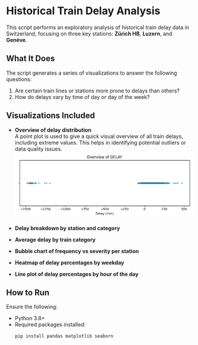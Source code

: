# Historical Train Delay Analysis

This script performs an exploratory analysis of historical train delay data in Switzerland, focusing on three key stations: **Zürich HB**, **Luzern**, and **Genève**.

## What It Does

The script generates a series of visualizations to answer the following questions:

1. Are certain train lines or stations more prone to delays than others?
2. How do delays vary by time of day or day of the week?

## Visualizations Included

- **Overview of delay distribution**  
  A point plot is used to give a quick visual overview of all train delays, including extreme values. This helps in identifying potential outliers or data quality issues.  
  ![Overview of Delay](Figure_1.png)

- **Delay breakdown by station and category**
- **Average delay by train category**
- **Bubble chart of frequency vs severity per station**
- **Heatmap of delay percentages by weekday**
- **Line plot of delay percentages by hour of the day**

## How to Run

Ensure the following:

- Python 3.8+
- Required packages installed:
  ```bash
  pip install pandas matplotlib seaborn